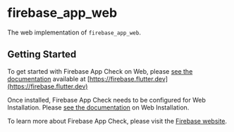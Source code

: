 # firebase_app_web

The web implementation of `firebase_app_web`.

## Getting Started

To get started with Firebase App Check on Web,
please [see the documentation](https://firebase.flutter.dev/docs/app-check/overview)
available at [https://firebase.flutter.dev](https://firebase.flutter.dev)

Once installed, Firebase  App Check needs to be configured for Web Installation.
Please [see the documentation](https://firebase.flutter.dev/docs/app-check/overview#3-web-only-add-the-sdk) on Web
Installation.

To learn more about Firebase App Check, please visit
the [Firebase website](https://firebase.google.com/products/app-check).
